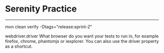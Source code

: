 # Serenity Practice
---

mvn clean verify -Dtags="release:sprint-2"

webdriver.driver
What browser do you want your tests to run in, for example firefox, chrome, phantomjs or iexplorer. You can also use the driver property as a shortcut.
